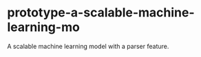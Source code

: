 # prototype-a-scalable-machine-learning-mo
A scalable machine learning model with a parser feature.
